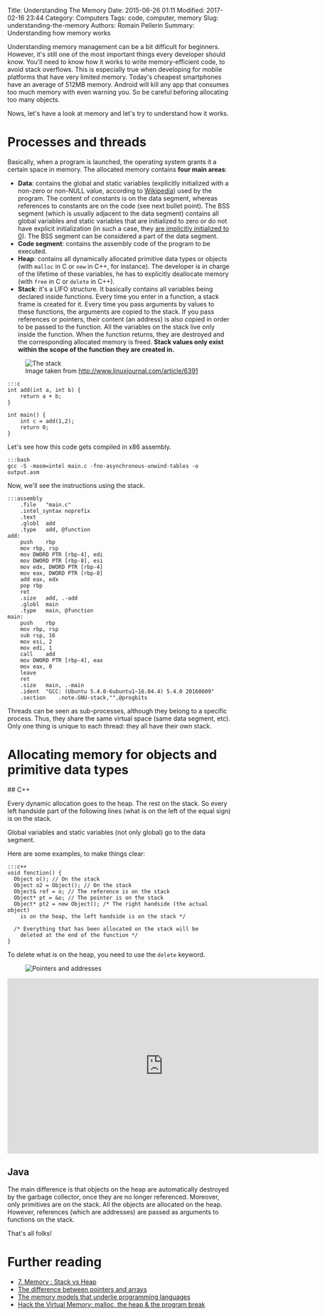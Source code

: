 Title: Understanding The Memory
Date: 2015-06-26 01:11
Modified: 2017-02-16 23:44
Category: Computers
Tags: code, computer, memory
Slug: understanding-the-memory
Authors: Romain Pellerin
Summary: Understanding how memory works

Understanding memory management can be a bit difficult for beginners. However, it's still one of the most important things every developer should know. You'll need to know how it works to write memory-efficient code, to avoid stack overflows. This is especially true when developing for mobile platforms that have very limited memory. Today's cheapest smartphones have an average of 512MB memory. Android will kill any app that consumes too much memory with even warning you. So be careful beforing allocating too many objects.

Nows, let's have a look at memory and let's try to understand how it works.

# Processes and threads

Basically, when a program is launched, the operating system grants it a certain space in memory. The allocated memory contains **four main areas**:

- **Data**: contains the global and static variables (explicitly initialized with a non-zero or non-NULL value, according to [Wikipedia](https://en.wikipedia.org/wiki/Data_segment)) used by the program. The content of constants is on the data segment, whereas references to constants are on the code (see next bullet point). The BSS segment (which is usually adjacent to the data segment) contains all global variables and static variables that are initialized to zero or do not have explicit initialization (in such a case, they [are implicitly initialized to 0](http://stackoverflow.com/questions/13251083/the-initialization-of-static-variables-in-c)). The BSS segment can be considered a part of the data segment.
- **Code segment**: contains the assembly code of the program to be executed.
- **Heap**: contains all dynamically allocated primitive data types or objects (with `malloc` in C or `new` in C++, for instance). The developer is in charge of the lifetime of these variables, he has to explicitly deallocate memory (with `free` in C or `delete` in C++).
- **Stack**: it's a LIFO structure. It basically contains all variables being declared inside functions. Every time you enter in a function, a stack frame is created for it. Every time you pass arguments by values to these functions, the arguments are copied to the stack. If you pass references or pointers, their content (an address) is also copied in order to be passed to the function. All the variables on the stack live only inside the function. When the function returns, they are destroyed and the corresponding allocated memory is freed. **Stack values only exist within the scope of the function they are created in.**

<figure class="center">
<img src="{static}/images/memory-stack.jpg" alt="The stack" />
<figcaption>Image taken from <a href="http://www.linuxjournal.com/article/6391">http://www.linuxjournal.com/article/6391</a></figcaption>
</figure>

    :::c
    int add(int a, int b) {
        return a + b;
    }

    int main() {
        int c = add(1,2);
        return 0;
    }

Let's see how this code gets compiled in x86 assembly.

    :::bash
    gcc -S -masm=intel main.c -fno-asynchronous-unwind-tables -o output.asm

Now, we'll see the instructions using the stack.

    :::assembly
        .file	"main.c"
        .intel_syntax noprefix
        .text
        .globl	add
        .type	add, @function
    add:
        push	rbp
        mov	rbp, rsp
        mov	DWORD PTR [rbp-4], edi
        mov	DWORD PTR [rbp-8], esi
        mov	edx, DWORD PTR [rbp-4]
        mov	eax, DWORD PTR [rbp-8]
        add	eax, edx
        pop	rbp
        ret
        .size	add, .-add
        .globl	main
        .type	main, @function
    main:
        push	rbp
        mov	rbp, rsp
        sub	rsp, 16
        mov	esi, 2
        mov	edi, 1
        call	add
        mov	DWORD PTR [rbp-4], eax
        mov	eax, 0
        leave
        ret
        .size	main, .-main
        .ident	"GCC: (Ubuntu 5.4.0-6ubuntu1~16.04.4) 5.4.0 20160609"
        .section    .note.GNU-stack,"",@progbits

Threads can be seen as sub-processes, although they belong to a specific process. Thus, they share the same virtual space (same data segment, etc). Only one thing is unique to each thread: they all have their own stack.

# Allocating memory for objects and primitive data types

## C++

Every dynamic allocation goes to the heap. The rest on the stack. So every left handside part of the following lines (what is on the left of the equal sign) is on the stack.

Global variables and static variables (not only global) go to the data segment.

Here are some examples, to make things clear:

    :::c++
    void fonction() {
      Object o(); // On the stack
      Object o2 = Object(); // On the stack
      Object& ref = o; // The reference is on the stack
      Object* pt = &o; // The pointer is on the stack
      Object* pt2 = new Object(); /* The right handside (the actual object)
        is on the heap, the left handside is on the stack */

      /* Everything that has been allocated on the stack will be
        deleted at the end of the function */
    }

To delete what is on the heap, you need to use the `delete` keyword.

<figure class="center">
<img alt="Pointers and addresses" src="{static}/images/memory_cpp_example.png" />
</figure>

<iframe width="700" height="394" src="https://www.youtube-nocookie.com/embed/CSVRA4_xOkw?rel=0" frameborder="0" allowfullscreen></iframe>

## Java

The main difference is that objects on the heap are automatically destroyed by the garbage collector, once they are no longer referenced. Moreover, only primitives are on the stack. All the objects are allocated on the heap. However, references (which are addresses) are passed as arguments to functions on the stack.

That's all folks!

# Further reading

- [7. Memory : Stack vs Heap](http://gribblelab.org/CBootcamp/7_Memory_Stack_vs_Heap.html)
- [The difference between pointers and arrays](http://www.cplusplus.com/forum/articles/9/)
- [The memory models that underlie programming languages](http://canonical.org/~kragen/memory-models/)
- [Hack the Virtual Memory: malloc, the heap & the program break](https://blog.holbertonschool.com/hack-the-virtual-memory-malloc-the-heap-the-program-break/)
